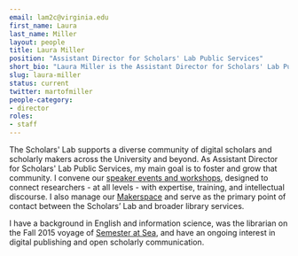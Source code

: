 ```yaml
---
email: lam2c@virginia.edu
first_name: Laura
last_name: Miller
layout: people
title: Laura Miller
position: "Assistant Director for Scholars' Lab Public Services"
short_bio: "Laura Miller is the Assistant Director for Scholars' Lab Public Services; she fosters our local community of DH scholars and researchers, and where she likes to think and talk and encourage everyone else to do the same about critical making in academic research."
slug: laura-miller
status: current
twitter: martofmiller
people-category:
- director
roles:
- staff
---
```


The Scholars' Lab supports a diverse community of digital scholars and scholarly makers across the University and beyond. As Assistant Director for Scholars' Lab Public Services, my main goal is to foster and grow that community. I convene our [speaker events and workshops](http://scholarslab.org/events/), designed to connect researchers - at all levels - with expertise, training, and intellectual discourse. I also manage our [Makerspace](http://scholarslab.org/makerspace/) and serve as the primary point of contact between the Scholars’ Lab and broader library services.

I have a background in English and information science, was the librarian on the Fall 2015 voyage of [Semester at Sea](http://www.semesteratsea.org/), and have an ongoing interest in digital publishing and open scholarly communication.
